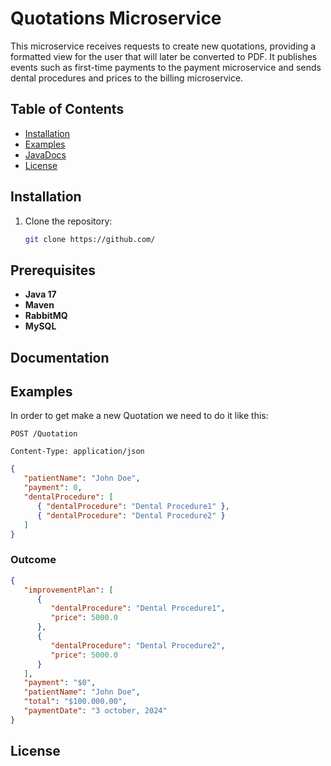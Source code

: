# Quotations Microservice

This microservice receives requests to create new quotations, providing a formatted view for the user that will later be converted to PDF. It publishes events such as first-time payments to the payment microservice and sends dental procedures and prices to the billing microservice.

## Table of Contents
- [Installation](#installation)
- [Examples](#Examples)
- [JavaDocs](#Documentation)
- [License](#license)

## Installation
1. Clone the repository:
   ```bash
   git clone https://github.com/
## Prerequisites
- **Java 17**
- **Maven**
- **RabbitMQ**
- **MySQL**

## Documentation
## Examples
In order to get make a new Quotation we need to do it like this:
```http
POST /Quotation

Content-Type: application/json
```
```json
{
   "patientName": "John Doe",
   "payment": 0,
   "dentalProcedure": [
      { "dentalProcedure": "Dental Procedure1" },
      { "dentalProcedure": "Dental Procedure2" }
   ]
}
```
### Outcome
```json
{
   "improvementPlan": [
      {
         "dentalProcedure": "Dental Procedure1",
         "price": 5000.0
      },
      {
         "dentalProcedure": "Dental Procedure2",
         "price": 5000.0
      }
   ],
   "payment": "$0",
   "patientName": "John Doe",
   "total": "$100.000.00",
   "paymentDate": "3 october, 2024"
}
```
## License